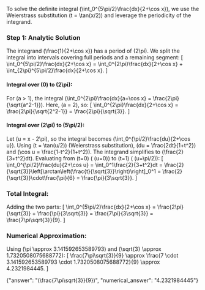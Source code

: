 
To solve the definite integral \(\int_0^{5\pi/2}\frac{dx}{2+\cos x}\), we use the Weierstrass substitution \(t = \tan(x/2)\) and leverage the periodicity of the integrand.

### Step 1: Analytic Solution
The integrand \(\frac{1}{2+\cos x}\) has a period of \(2\pi\). We split the integral into intervals covering full periods and a remaining segment:
\[
\int_0^{5\pi/2}\frac{dx}{2+\cos x} = \int_0^{2\pi}\frac{dx}{2+\cos x} + \int_{2\pi}^{5\pi/2}\frac{dx}{2+\cos x}.
\]

#### Integral over \(0\) to \(2\pi\):
For \(a > 1\), the integral \(\int_0^{2\pi}\frac{dx}{a+\cos x} = \frac{2\pi}{\sqrt{a^2-1}}\). Here, \(a = 2\), so:
\[
\int_0^{2\pi}\frac{dx}{2+\cos x} = \frac{2\pi}{\sqrt{2^2-1}} = \frac{2\pi}{\sqrt{3}}.
\]

#### Integral over \(2\pi\) to \(5\pi/2\):
Let \(u = x - 2\pi\), so the integral becomes \(\int_0^{\pi/2}\frac{du}{2+\cos u}\). Using \(t = \tan(u/2)\) (Weierstrass substitution), \(du = \frac{2dt}{1+t^2}\) and \(\cos u = \frac{1-t^2}{1+t^2}\). The integrand simplifies to \(\frac{2}{3+t^2}dt\). Evaluating from \(t=0\) ( \(u=0\)) to \(t=1\) ( \(u=\pi/2\)):
\[
\int_0^{\pi/2}\frac{du}{2+\cos u} = \int_0^1\frac{2}{3+t^2}dt = \frac{2}{\sqrt{3}}\left[\arctan\left(\frac{t}{\sqrt{3}}\right)\right]_0^1 = \frac{2}{\sqrt{3}}\cdot\frac{\pi}{6} = \frac{\pi}{3\sqrt{3}}.
\]

### Total Integral:
Adding the two parts:
\[
\int_0^{5\pi/2}\frac{dx}{2+\cos x} = \frac{2\pi}{\sqrt{3}} + \frac{\pi}{3\sqrt{3}} = \frac{7\pi}{3\sqrt{3}} = \frac{7\pi\sqrt{3}}{9}.
\]

### Numerical Approximation:
Using \(\pi \approx 3.141592653589793\) and \(\sqrt{3} \approx 1.7320508075688772\):
\[
\frac{7\pi\sqrt{3}}{9} \approx \frac{7 \cdot 3.141592653589793 \cdot 1.7320508075688772}{9} \approx 4.2321984445.
\]

{"answer": "\(\frac{7\pi\sqrt{3}}{9}\)", "numerical_answer": "4.2321984445"}